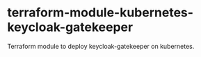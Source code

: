 # terraform-module-kubernetes-keycloak-gatekeeper

Terraform module to deploy keycloak-gatekeeper on kubernetes.